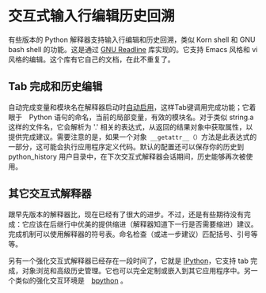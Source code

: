 # 交互式输入行编辑历史回溯

有些版本的 Python 解释器支持输入行编辑和历史回溯，类似 Korn shell 和 GNU bash shell 的功能。这是通过 [GNU Readline](http://tiswww.case.edu/php/chet/readline/rltop.html) 库实现的。它支持 Emacs 风格和 vi 风格的编辑。这个库有它自己的文档，在此不重复了。

## Tab 完成和历史编辑

自动完成变量和模块名在解释器启动时[自动启用](https://docs.python.org/3/library/site.html#rlcompleter-config)，这样Tab键调用完成功能；它着眼于　Python 语句的命名，当前的局部变量，有效的模块名。对于类似 string.a 这样的文件名，它会解析为 '.' 相关的表达式，从返回的结果对象中获取属性，以提供完成建议。需要注意的是，如果一个对象` __getattr__（）`方法是此表达式的一部分，这可能会执行应用程序定义代码。默认的配置还可以保存你的历史到 python_history 用户目录中，在下次交互式解释器会话期间，历史能够再次被使用。

## 其它交互式解释器

跟早先版本的解释器比，现在已经有了很大的进步。不过，还是有些期待没有完成：它应该在后继行中优美的提供缩进（解释器知道下一行是否需要缩进）建议。完成机制可以使用解释器的符号表。命名检查（或进一步建议）匹配括号、引号等等。

另有一个强化交互式解释器已经存在一段时间了，它就是 [IPython](http://ipython.scipy.org/)，它支持 tab 完成，对象浏览和高级历史管理。它也可以完全定制或嵌入到其它应用程序中。另一个类似的强化交互环境是　[bpython](http://www.bpython-interpreter.org/) 。